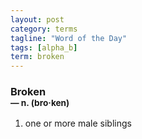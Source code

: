 ```yaml
---
layout: post
category: terms
tagline: "Word of the Day"
tags: [alpha_b]
term: broken
---
```


<h3>Broken<br/> <small>&mdash; n. (bro<span>&middot;</span>ken)</small></h3>
<p><ol>
<li>one or more male siblings</li>
</ol></p>

